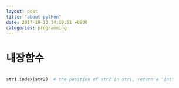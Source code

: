 ```yaml
---
layout: post
title: "about python"
date: 2017-10-13 14:19:51 +0900
categories: programming
---
```


내장함수
========

```python

str1.index(str2)  # the position of str2 in str1, return a 'int'
```
